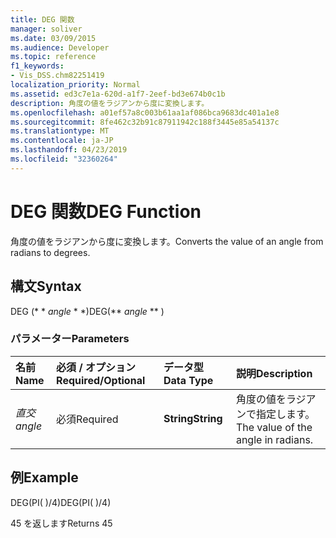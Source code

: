 ```yaml
---
title: DEG 関数
manager: soliver
ms.date: 03/09/2015
ms.audience: Developer
ms.topic: reference
f1_keywords:
- Vis_DSS.chm82251419
localization_priority: Normal
ms.assetid: ed3c7e1a-620d-a1f7-2eef-bd3e674b0c1b
description: 角度の値をラジアンから度に変換します。
ms.openlocfilehash: a01ef57a8c003b61aa1af086bca9683dc401a1e8
ms.sourcegitcommit: 8fe462c32b91c87911942c188f3445e85a54137c
ms.translationtype: MT
ms.contentlocale: ja-JP
ms.lasthandoff: 04/23/2019
ms.locfileid: "32360264"
---
```

# <a name="deg-function"></a><span data-ttu-id="02fc6-103">DEG 関数</span><span class="sxs-lookup"><span data-stu-id="02fc6-103">DEG Function</span></span>

<span data-ttu-id="02fc6-104">角度の値をラジアンから度に変換します。</span><span class="sxs-lookup"><span data-stu-id="02fc6-104">Converts the value of an angle from radians to degrees.</span></span>
  
## <a name="syntax"></a><span data-ttu-id="02fc6-105">構文</span><span class="sxs-lookup"><span data-stu-id="02fc6-105">Syntax</span></span>

<span data-ttu-id="02fc6-106">DEG (\* \* *angle* \* \*)</span><span class="sxs-lookup"><span data-stu-id="02fc6-106">DEG(\*\* *angle* \*\* )</span></span> 
  
### <a name="parameters"></a><span data-ttu-id="02fc6-107">パラメーター</span><span class="sxs-lookup"><span data-stu-id="02fc6-107">Parameters</span></span>

|<span data-ttu-id="02fc6-108">**名前**</span><span class="sxs-lookup"><span data-stu-id="02fc6-108">**Name**</span></span>|<span data-ttu-id="02fc6-109">**必須 / オプション**</span><span class="sxs-lookup"><span data-stu-id="02fc6-109">**Required/Optional**</span></span>|<span data-ttu-id="02fc6-110">**データ型**</span><span class="sxs-lookup"><span data-stu-id="02fc6-110">**Data Type**</span></span>|<span data-ttu-id="02fc6-111">**説明**</span><span class="sxs-lookup"><span data-stu-id="02fc6-111">**Description**</span></span>|
|:-----|:-----|:-----|:-----|
| <span data-ttu-id="02fc6-112">_直交_</span><span class="sxs-lookup"><span data-stu-id="02fc6-112">_angle_</span></span> <br/> |<span data-ttu-id="02fc6-113">必須</span><span class="sxs-lookup"><span data-stu-id="02fc6-113">Required</span></span>  <br/> |<span data-ttu-id="02fc6-114">**String**</span><span class="sxs-lookup"><span data-stu-id="02fc6-114">**String**</span></span> <br/> |<span data-ttu-id="02fc6-115">角度の値をラジアンで指定します。</span><span class="sxs-lookup"><span data-stu-id="02fc6-115">The value of the angle in radians.</span></span>  <br/> |
   
## <a name="example"></a><span data-ttu-id="02fc6-116">例</span><span class="sxs-lookup"><span data-stu-id="02fc6-116">Example</span></span>

<span data-ttu-id="02fc6-117">DEG(PI( )/4)</span><span class="sxs-lookup"><span data-stu-id="02fc6-117">DEG(PI( )/4)</span></span> 
  
<span data-ttu-id="02fc6-118">45 を返します</span><span class="sxs-lookup"><span data-stu-id="02fc6-118">Returns 45</span></span> 
  

